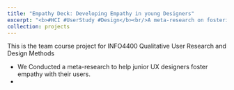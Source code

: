 ```yaml
---
title: "Empathy Deck: Developing Empathy in young Designers"
excerpt: "<b>#HCI #UserStudy #Design</b><br/>A meta-research on fostering empathy-building during direct in-person interactions between designers and participants<br/><img src='/images/EmpathyPoster.jpg' width='150' height='150'>"
collection: projects
---
```


This is the team course project for INFO4400 Qualitative User Research and Design Methods
- We Conducted a meta-research to help junior UX designers foster empathy with their users.
- 
